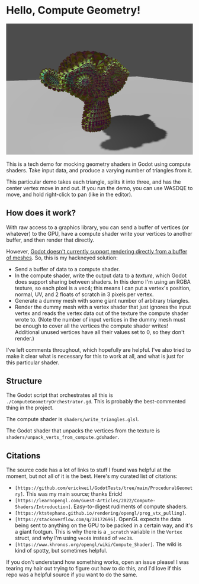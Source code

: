 # Hello, Compute Geometry!

![Suzanne, the blender monkey, with each of her triangles puckering outwards.](images/suzanne_having_a_bad_day.png)

This is a tech demo for mocking geometry shaders in Godot using compute shaders.
Take input data, and produce a varying number of triangles from it.

This particular demo takes each triangle, splits it into three,
and has the center vertex move in and out.
If you run the demo, you can use WASDQE to move, and hold right-click to pan (like in the editor).

## How does it work?

With raw access to a graphics library, you can send a buffer of vertices (or whatever) to the GPU,
have a compute shader write your vertices to another buffer, and then render that directly.

However, [Godot doesn't currently support rendering directly from a buffer of meshes](https://github.com/godotengine/godot-proposals/issues/5995#issuecomment-1741841412).
So, this is my hackneyed solution:

- Send a buffer of data to a compute shader.
- In the compute shader, write the output data to a *texture*, which Godot does support sharing between shaders.
  In this demo I'm using an RGBA texture, so each pixel is a vec4;
  this means I can put a vertex's position, normal, UV, and 2 floats of scratch in 3 pixels per vertex.
- Generate a dummy mesh with some giant number of arbitrary triangles.
- Render the dummy mesh with a vertex shader that just ignores the input vertex and reads the vertex data out
  of the texture the compute shader wrote to.
  (Note the number of input vertices in the dummy mesh must be enough to cover all the vertices the compute shader
  writes!
  Additional unused vertices have all their values set to 0, so they don't render.)

I've left comments throughout, which hopefully are helpful.
I've also tried to make it clear what is necessary for this to work at all,
and what is just for this particular shader.

## Structure

The Godot script that orchestrates all this is `./ComputeGeometryOrchestrator.gd`.
This is probably the best-commented thing in the project.

The compute shader is `shaders/write_triangles.glsl`.

The Godot shader that unpacks the vertices from the texture is `shaders/unpack_verts_from_compute.gdshader`.

## Citations

The source code has a lot of links to stuff I found was helpful at the moment, but not all of it is the best.
Here's my curated list of citations:

- `[https://github.com/erickweil/GodotTests/tree/main/ProceduralGeometry]`.
  This was my main source; thanks Erick!
- `[https://learnopengl.com/Guest-Articles/2022/Compute-Shaders/Introduction]`.
  Easy-to-digest rudiments of compute shaders.
- `[https://ktstephano.github.io/rendering/opengl/prog_vtx_pulling]`.
- `[https://stackoverflow.com/q/38172696]`.
  OpenGL expects the data being sent to anything on the GPU to be packed in a certain way, and it's a giant footgun.
  This is why there is a `_scratch` variable in the `Vertex` struct, and why I'm using `vec4`s instead of `vec3`s.
- `[https://www.khronos.org/opengl/wiki/Compute_Shader]`. The wiki is kind of spotty, but sometimes helpful.

If you don't understand how something works, open an issue please!
I was tearing my hair out trying to figure out how to do this, and I'd love if this repo was a helpful source if you want to do the same.

